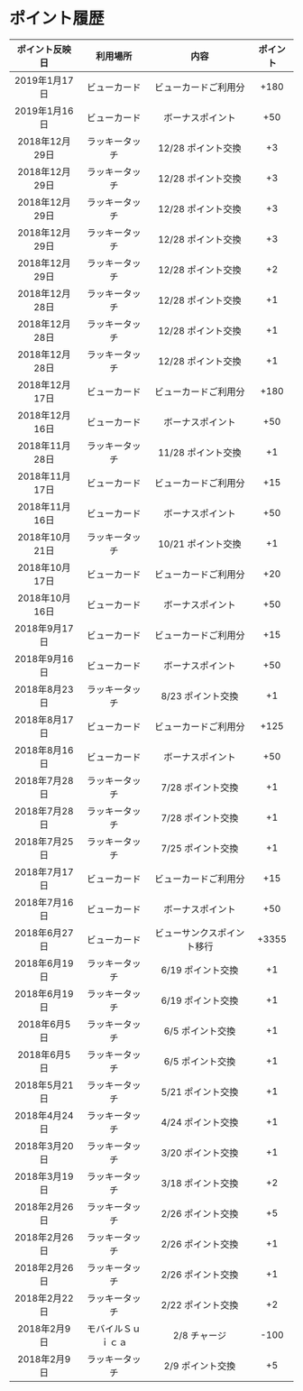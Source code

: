 # ポイント履歴

|ポイント反映日|利用場所|内容|ポイント|
|:-:|:-:|:-:|:-:|
|2019年1月17日|ビューカード|ビューカードご利用分|+180|
|2019年1月16日|ビューカード|ボーナスポイント|+50|
|2018年12月29日|ラッキータッチ|12/28 ポイント交換|+3|
|2018年12月29日|ラッキータッチ|12/28 ポイント交換|+3|
|2018年12月29日|ラッキータッチ|12/28 ポイント交換|+3|
|2018年12月29日|ラッキータッチ|12/28 ポイント交換|+3|
|2018年12月29日|ラッキータッチ|12/28 ポイント交換|+2|
|2018年12月28日|ラッキータッチ|12/28 ポイント交換|+1|
|2018年12月28日|ラッキータッチ|12/28 ポイント交換|+1|
|2018年12月28日|ラッキータッチ|12/28 ポイント交換|+1|
|2018年12月17日|ビューカード|ビューカードご利用分|+180|
|2018年12月16日|ビューカード|ボーナスポイント|+50|
|2018年11月28日|ラッキータッチ|11/28 ポイント交換|+1|
|2018年11月17日|ビューカード|ビューカードご利用分|+15|
|2018年11月16日|ビューカード|ボーナスポイント|+50|
|2018年10月21日|ラッキータッチ|10/21 ポイント交換|+1|
|2018年10月17日|ビューカード|ビューカードご利用分|+20|
|2018年10月16日|ビューカード|ボーナスポイント|+50|
|2018年9月17日|ビューカード|ビューカードご利用分|+15|
|2018年9月16日|ビューカード|ボーナスポイント|+50|
|2018年8月23日|ラッキータッチ|8/23 ポイント交換|+1|
|2018年8月17日|ビューカード|ビューカードご利用分|+125|
|2018年8月16日|ビューカード|ボーナスポイント|+50|
|2018年7月28日|ラッキータッチ|7/28 ポイント交換|+1|
|2018年7月28日|ラッキータッチ|7/28 ポイント交換|+1|
|2018年7月25日|ラッキータッチ|7/25 ポイント交換|+1|
|2018年7月17日|ビューカード|ビューカードご利用分|+15|
|2018年7月16日|ビューカード|ボーナスポイント|+50|
|2018年6月27日|ビューカード|ビューサンクスポイント移行|+3355|
|2018年6月19日|ラッキータッチ|6/19 ポイント交換|+1|
|2018年6月19日|ラッキータッチ|6/19 ポイント交換|+1|
|2018年6月5日|ラッキータッチ|6/5 ポイント交換|+1|
|2018年6月5日|ラッキータッチ|6/5 ポイント交換|+1|
|2018年5月21日|ラッキータッチ|5/21 ポイント交換|+1|
|2018年4月24日|ラッキータッチ|4/24 ポイント交換|+1|
|2018年3月20日|ラッキータッチ|3/20 ポイント交換|+1|
|2018年3月19日|ラッキータッチ|3/18 ポイント交換|+2|
|2018年2月26日|ラッキータッチ|2/26 ポイント交換|+5|
|2018年2月26日|ラッキータッチ|2/26 ポイント交換|+1|
|2018年2月26日|ラッキータッチ|2/26 ポイント交換|+1|
|2018年2月22日|ラッキータッチ|2/22 ポイント交換|+2|
|2018年2月9日|モバイルＳｕｉｃａ|2/8 チャージ|-100|
|2018年2月9日|ラッキータッチ|2/9 ポイント交換|+5|

<!-- jQuery && tablesorter -->
<script src="https://cdnjs.cloudflare.com/ajax/libs/tablesort/5.1.0/tablesort.min.js"></script>
<script src="../js/tablesort.js"></script>
